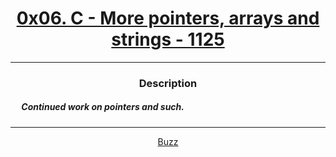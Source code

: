 # [<center>0x06. C - More pointers, arrays and strings - 1125</center>](https://intranet.hbtn.io/projects/1125)
 ---
 ### <center>Description</center> 
 ##### &emsp; Continued work on pointers and such.
 ---
 [<center>Buzz</center>](github.com/conkobar)
